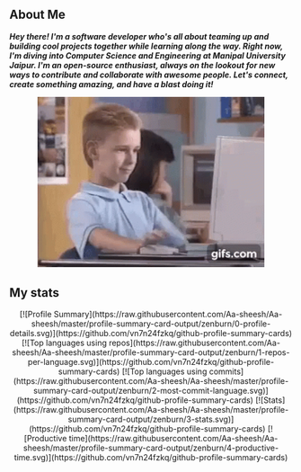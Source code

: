 ## About Me
***Hey there! I'm a software developer who's all about teaming up and building cool projects together while learning along the way. Right now, I'm diving into Computer Science and Engineering at Manipal University Jaipur. I'm an open-source enthusiast, always on the lookout for new ways to contribute and collaborate with awesome people. Let's connect, create something amazing, and have a blast doing it!*** <br/>
<!-- ![Developer gif](./public/web-webdevelopper.gif) -->
<div class="image" align="center">
<img src="./public/web-webdevelopper.gif" title="Developer gif" width="80%"/>
</div>


## My stats
<div class="statsSection" align="center">
[![Profile Summary](https://raw.githubusercontent.com/Aa-sheesh/Aa-sheesh/master/profile-summary-card-output/zenburn/0-profile-details.svg)](https://github.com/vn7n24fzkq/github-profile-summary-cards)
[![Top languages using repos](https://raw.githubusercontent.com/Aa-sheesh/Aa-sheesh/master/profile-summary-card-output/zenburn/1-repos-per-language.svg)](https://github.com/vn7n24fzkq/github-profile-summary-cards) 
[![Top languages using commits](https://raw.githubusercontent.com/Aa-sheesh/Aa-sheesh/master/profile-summary-card-output/zenburn/2-most-commit-language.svg)](https://github.com/vn7n24fzkq/github-profile-summary-cards)
[![Stats](https://raw.githubusercontent.com/Aa-sheesh/Aa-sheesh/master/profile-summary-card-output/zenburn/3-stats.svg)](https://github.com/vn7n24fzkq/github-profile-summary-cards) 
[![Productive time](https://raw.githubusercontent.com/Aa-sheesh/Aa-sheesh/master/profile-summary-card-output/zenburn/4-productive-time.svg)](https://github.com/vn7n24fzkq/github-profile-summary-cards)
</div>
